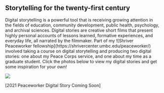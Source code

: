 
## Storytelling for the twenty-first century

<p>Digital storytelling is a powerful tool that is receiving growing attention in the fields of education, community development, public health, psychology, and archival sciences. Digital stories are creative short films that present highly personal accounts of lessons learned, formative experiences, and everyday life, all narrated by the filmmaker. Part of my ![Shriver Peaceworker fellowship](https://shrivercenter.umbc.edu/peaceworker/) involved taking a course on digital storytelling and producing two digital stories: one about my Peace Corps service, and one about my time as a graduate student. Click the photos below to view my digital stories and get some inspiration for your own!<p>


[<img src="tc.png">](https://www.youtube.com/watch?v=b-N4HsRYezc&feature=emb_logo)

[2021 Peaceworker Digital Story Coming Soon]
<p><p>
